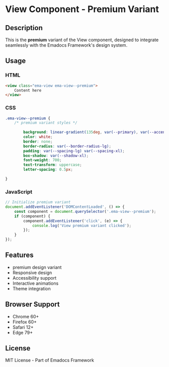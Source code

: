 # View Component - Premium Variant

## Description
This is the **premium** variant of the View component, designed to integrate seamlessly with the Emadocs Framework's design system.

## Usage

### HTML
```html
<view class="ema-view ema-view--premium">
    Content here
</view>
```

### CSS
```css
.ema-view--premium {
    /* premium variant styles */
    
        background: linear-gradient(135deg, var(--primary), var(--accent));
        color: white;
        border: none;
        border-radius: var(--border-radius-lg);
        padding: var(--spacing-lg) var(--spacing-xl);
        box-shadow: var(--shadow-xl);
        font-weight: 700;
        text-transform: uppercase;
        letter-spacing: 0.5px;
    
}
```

### JavaScript
```javascript
// Initialize premium variant
document.addEventListener('DOMContentLoaded', () => {
    const component = document.querySelector('.ema-view--premium');
    if (component) {
        component.addEventListener('click', (e) => {
            console.log('View premium variant clicked');
        });
    }
});
```

## Features
- premium design variant
- Responsive design
- Accessibility support
- Interactive animations
- Theme integration

## Browser Support
- Chrome 60+
- Firefox 60+
- Safari 12+
- Edge 79+

## License
MIT License - Part of Emadocs Framework
